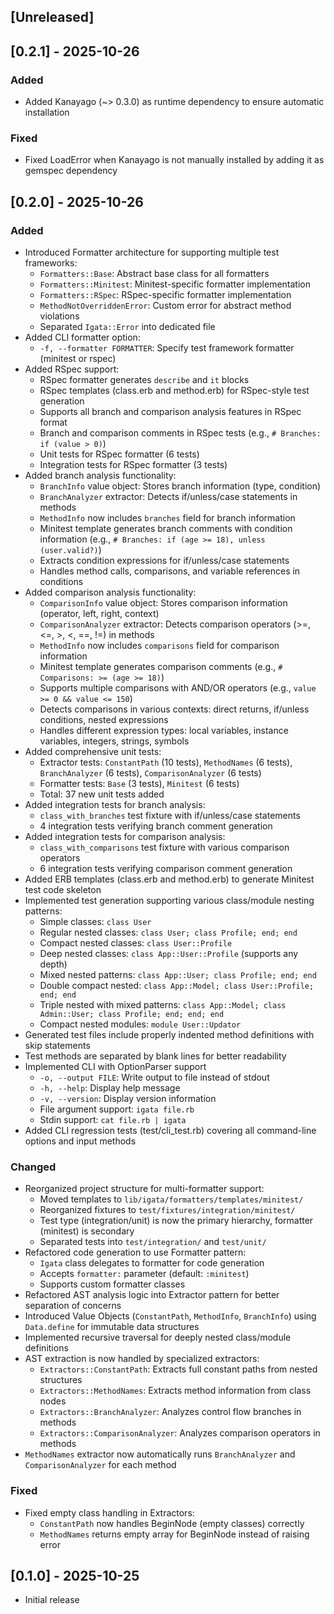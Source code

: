 ## [Unreleased]

## [0.2.1] - 2025-10-26

### Added

- Added Kanayago (~> 0.3.0) as runtime dependency to ensure automatic installation

### Fixed

- Fixed LoadError when Kanayago is not manually installed by adding it as gemspec dependency

## [0.2.0] - 2025-10-26

### Added

- Introduced Formatter architecture for supporting multiple test frameworks:
  - `Formatters::Base`: Abstract base class for all formatters
  - `Formatters::Minitest`: Minitest-specific formatter implementation
  - `Formatters::RSpec`: RSpec-specific formatter implementation
  - `MethodNotOverriddenError`: Custom error for abstract method violations
  - Separated `Igata::Error` into dedicated file
- Added CLI formatter option:
  - `-f, --formatter FORMATTER`: Specify test framework formatter (minitest or rspec)
- Added RSpec support:
  - RSpec formatter generates `describe` and `it` blocks
  - RSpec templates (class.erb and method.erb) for RSpec-style test generation
  - Supports all branch and comparison analysis features in RSpec format
  - Branch and comparison comments in RSpec tests (e.g., `# Branches: if (value > 0)`)
  - Unit tests for RSpec formatter (6 tests)
  - Integration tests for RSpec formatter (3 tests)
- Added branch analysis functionality:
  - `BranchInfo` value object: Stores branch information (type, condition)
  - `BranchAnalyzer` extractor: Detects if/unless/case statements in methods
  - `MethodInfo` now includes `branches` field for branch information
  - Minitest template generates branch comments with condition information (e.g., `# Branches: if (age >= 18), unless (user.valid?)`)
  - Extracts condition expressions for if/unless/case statements
  - Handles method calls, comparisons, and variable references in conditions
- Added comparison analysis functionality:
  - `ComparisonInfo` value object: Stores comparison information (operator, left, right, context)
  - `ComparisonAnalyzer` extractor: Detects comparison operators (>=, <=, >, <, ==, !=) in methods
  - `MethodInfo` now includes `comparisons` field for comparison information
  - Minitest template generates comparison comments (e.g., `# Comparisons: >= (age >= 18)`)
  - Supports multiple comparisons with AND/OR operators (e.g., `value >= 0 && value <= 150`)
  - Detects comparisons in various contexts: direct returns, if/unless conditions, nested expressions
  - Handles different expression types: local variables, instance variables, integers, strings, symbols
- Added comprehensive unit tests:
  - Extractor tests: `ConstantPath` (10 tests), `MethodNames` (6 tests), `BranchAnalyzer` (6 tests), `ComparisonAnalyzer` (6 tests)
  - Formatter tests: `Base` (3 tests), `Minitest` (6 tests)
  - Total: 37 new unit tests added
- Added integration tests for branch analysis:
  - `class_with_branches` test fixture with if/unless/case statements
  - 4 integration tests verifying branch comment generation
- Added integration tests for comparison analysis:
  - `class_with_comparisons` test fixture with various comparison operators
  - 6 integration tests verifying comparison comment generation
- Added ERB templates (class.erb and method.erb) to generate Minitest test code skeleton
- Implemented test generation supporting various class/module nesting patterns:
  - Simple classes: `class User`
  - Regular nested classes: `class User; class Profile; end; end`
  - Compact nested classes: `class User::Profile`
  - Deep nested classes: `class App::User::Profile` (supports any depth)
  - Mixed nested patterns: `class App::User; class Profile; end; end`
  - Double compact nested: `class App::Model; class User::Profile; end; end`
  - Triple nested with mixed patterns: `class App::Model; class Admin::User; class Profile; end; end; end`
  - Compact nested modules: `module User::Updator`
- Generated test files include properly indented method definitions with skip statements
- Test methods are separated by blank lines for better readability
- Implemented CLI with OptionParser support
  - `-o, --output FILE`: Write output to file instead of stdout
  - `-h, --help`: Display help message
  - `-v, --version`: Display version information
  - File argument support: `igata file.rb`
  - Stdin support: `cat file.rb | igata`
- Added CLI regression tests (test/cli_test.rb) covering all command-line options and input methods

### Changed

- Reorganized project structure for multi-formatter support:
  - Moved templates to `lib/igata/formatters/templates/minitest/`
  - Reorganized fixtures to `test/fixtures/integration/minitest/`
  - Test type (integration/unit) is now the primary hierarchy, formatter (minitest) is secondary
  - Separated tests into `test/integration/` and `test/unit/`
- Refactored code generation to use Formatter pattern:
  - `Igata` class delegates to formatter for code generation
  - Accepts `formatter:` parameter (default: `:minitest`)
  - Supports custom formatter classes
- Refactored AST analysis logic into Extractor pattern for better separation of concerns
- Introduced Value Objects (`ConstantPath`, `MethodInfo`, `BranchInfo`) using `Data.define` for immutable data structures
- Implemented recursive traversal for deeply nested class/module definitions
- AST extraction is now handled by specialized extractors:
  - `Extractors::ConstantPath`: Extracts full constant paths from nested structures
  - `Extractors::MethodNames`: Extracts method information from class nodes
  - `Extractors::BranchAnalyzer`: Analyzes control flow branches in methods
  - `Extractors::ComparisonAnalyzer`: Analyzes comparison operators in methods
- `MethodNames` extractor now automatically runs `BranchAnalyzer` and `ComparisonAnalyzer` for each method

### Fixed

- Fixed empty class handling in Extractors:
  - `ConstantPath` now handles BeginNode (empty classes) correctly
  - `MethodNames` returns empty array for BeginNode instead of raising error

## [0.1.0] - 2025-10-25

- Initial release
